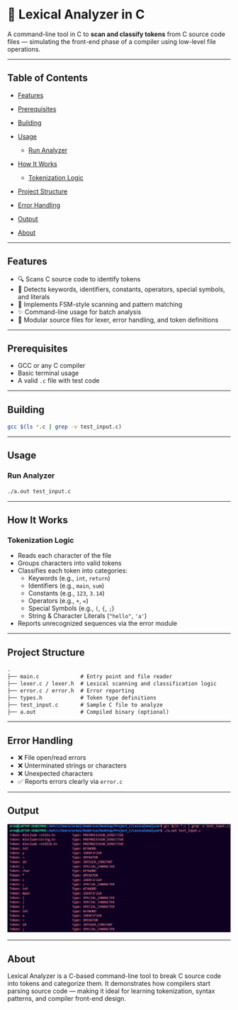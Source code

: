 # 🧠 Lexical Analyzer in C

A command-line tool in C to **scan and classify tokens** from C source code files — simulating the front-end phase of a compiler using low-level file operations.

---

## Table of Contents

- [Features](#features)
- [Prerequisites](#prerequisites)
- [Building](#building)
- [Usage](#usage)
  - [Run Analyzer](#run-analyzer)
 
- [How It Works](#how-it-works)
  - [Tokenization Logic](#tokenization-logic)
- [Project Structure](#project-structure)
- [Error Handling](#error-handling)
- [Output](#output)
- [About](#about)

---

## Features

- 🔍 Scans C source code to identify tokens  
- 🔑 Detects keywords, identifiers, constants, operators, special symbols, and literals  
- 🧠 Implements FSM-style scanning and pattern matching  
- ✨ Command-line usage for batch analysis  
- 🔧 Modular source files for lexer, error handling, and token definitions  

---

## Prerequisites

- GCC or any C compiler  
- Basic terminal usage  
- A valid `.c` file with test code  

---

## Building

```bash
gcc $(ls *.c | grep -v test_input.c) 
```

---

## Usage

### Run Analyzer

```bash
./a.out test_input.c
```


---

## How It Works

### Tokenization Logic

- Reads each character of the file  
- Groups characters into valid tokens  
- Classifies each token into categories:
  - Keywords (e.g., `int`, `return`)
  - Identifiers (e.g., `main`, `sum`)
  - Constants (e.g., `123`, `3.14`)
  - Operators (e.g., `+`, `=`)
  - Special Symbols (e.g., `(`, `{`, `;`)
  - String & Character Literals (`"hello"`, `'a'`)  
- Reports unrecognized sequences via the error module  

---

## Project Structure

```
.
├── main.c             # Entry point and file reader
├── lexer.c / lexer.h  # Lexical scanning and classification logic
├── error.c / error.h  # Error reporting
├── types.h            # Token type definitions
├── test_input.c       # Sample C file to analyze
├── a.out              # Compiled binary (optional)
```

---

## Error Handling

- ❌ File open/read errors  
- ❌ Unterminated strings or characters  
- ❌ Unexpected characters  
- ✅ Reports errors clearly via `error.c`

---

## Output




![Editing and Viewing Tags](./output1.png)





---

## About

Lexical Analyzer is a C-based command-line tool to break C source code into tokens and categorize them. It demonstrates how compilers start parsing source code — making it ideal for learning tokenization, syntax patterns, and compiler front-end design.
